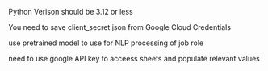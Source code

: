 Python Verison should be 3.12 or less

You need to save client_secret.json from Google Cloud Credentials

use pretrained model to use for NLP processing of job role

need to use google API key to acceess sheets and populate relevant values



